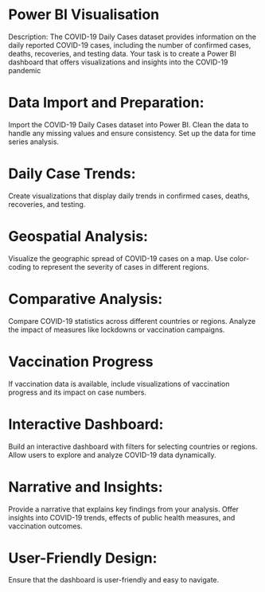 # Power BI Visualisation
Description:
The COVID-19 Daily Cases dataset provides information on
the daily reported COVID-19 cases, including the number of
confirmed cases, deaths, recoveries, and testing data. Your
task is to create a Power BI dashboard that offers
visualizations and insights into the COVID-19 pandemic
# Data Import and Preparation:
Import the COVID-19 Daily Cases dataset into Power BI.
Clean the data to handle any missing values and ensure consistency.
Set up the data for time series analysis.
# Daily Case Trends:
Create visualizations that display daily trends in confirmed cases, deaths, recoveries, and
testing.
# Geospatial Analysis:
Visualize the geographic spread of COVID-19 cases on a map.
Use color-coding to represent the severity of cases in different regions.
# Comparative Analysis:
Compare COVID-19 statistics across different countries or regions.
Analyze the impact of measures like lockdowns or vaccination campaigns.
# Vaccination Progress
If vaccination data is available, include visualizations of vaccination progress and its impact on
case numbers.
# Interactive Dashboard:
Build an interactive dashboard with filters for selecting countries or regions.
Allow users to explore and analyze COVID-19 data dynamically.
# Narrative and Insights:
Provide a narrative that explains key findings from your analysis.
Offer insights into COVID-19 trends, effects of public health measures, and vaccination
outcomes.
# User-Friendly Design:
Ensure that the dashboard is user-friendly and easy to navigate.




